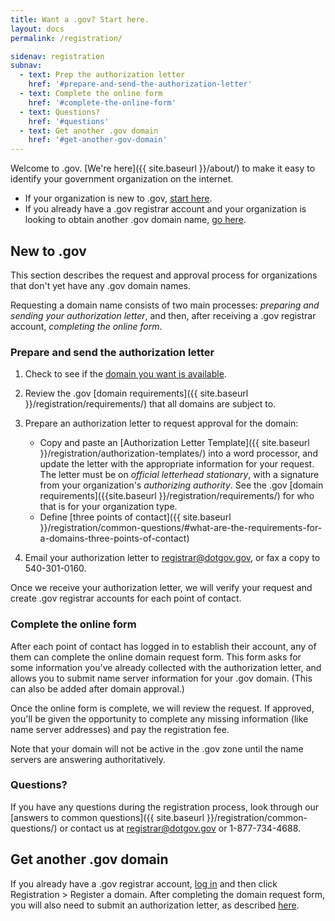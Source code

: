 ```yaml
---
title: Want a .gov? Start here.
layout: docs
permalink: /registration/

sidenav: registration
subnav:
  - text: Prep the authorization letter
    href: '#prepare-and-send-the-authorization-letter'
  - text: Complete the online form
    href: '#complete-the-online-form'
  - text: Questions?
    href: '#questions'
  - text: Get another .gov domain
    href: '#get-another-gov-domain'
---
```

Welcome to .gov. [We're here]({{ site.baseurl }}/about/) to make it easy to identify your government organization on the internet.

* If your organization is new to .gov, [start here](#new-to-gov).
* If you already have a .gov registrar account and your organization is looking to obtain another .gov domain name, [go here](#get-another-gov-domain).

## New to .gov
This section describes the request and approval process for organizations that don't yet have any .gov domain names.

Requesting a domain name consists of two main processes: _preparing and sending your authorization letter_, and then, after receiving a .gov registrar account, _completing the online form_.

### Prepare and send the authorization letter

1. Check to see if the [domain you want is available](https://domains.dotgov.gov/dotgov-web/registration/whois.xhtml).

2. Review the .gov [domain requirements]({{ site.baseurl }}/registration/requirements/) that all domains are subject to.

3. Prepare an authorization letter to request approval for the domain:

    - Copy and paste an [Authorization Letter Template]({{ site.baseurl }}/registration/authorization-templates/) into a word processor, and update the letter with the appropriate information for your request. The letter must be on *official letterhead stationary*, with a signature from your organization's *authorizing authority*. See the .gov [domain requirements]({{site.baseurl }}/registration/requirements/) for who that is for your organization type.
    - Define [three points of contact]({{ site.baseurl }}/registration/common-questions/#what-are-the-requirements-for-a-domains-three-points-of-contact)

4. Email your authorization letter to <registrar@dotgov.gov>, or fax a copy to 540-301-0160.

Once we receive your authorization letter, we will verify your request and create .gov registrar accounts for each point of contact.

### Complete the online form

After each point of contact has logged in to establish their account, any of them can complete the online domain request form. This form asks for some information you've already collected with the authorization letter, and allows you to submit name server information for your .gov domain. (This can also be added after domain approval.)

Once the online form is complete, we will review the request. If approved, you'll be given the opportunity to complete any missing information (like name server addresses) and pay the registration fee.

Note that your domain will not be active in the .gov zone until the name servers are answering authoritatively.

### Questions?

If you have any questions during the registration process, look through our [answers to common questions]({{ site.baseurl }}/registration/common-questions/) or contact us at <registrar@dotgov.gov> or 1-877-734-4688.

## Get another .gov domain

If you already have a .gov registrar account, [log in](https://domains.dotgov.gov) and then click Registration > Register a domain. After completing the domain request form, you will also need to submit an authorization letter, as described [here](#prepare-and-send-the-authorization-letter).
